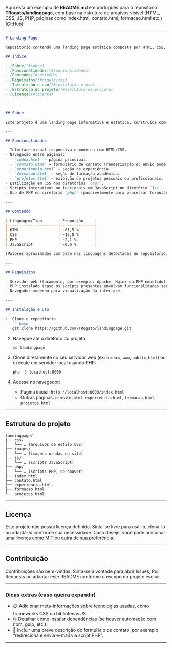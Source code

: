 Aqui está um exemplo de **README.md** em português para o repositório **TRogato/landingpage**, com base na estrutura de arquivos visível (HTML, CSS, JS, PHP, páginas como index.html, contato.html, formacao.html etc.) ([GitHub][1]):

---

````markdown
# Landing Page

Repositório contendo uma landing page estática composta por HTML, CSS, JavaScript e PHP.

## Índice

- [Sobre](#sobre)  
- [Funcionalidades](#funcionalidades)  
- [Conteúdo](#conteúdo)  
- [Requisitos](#requisitos)  
- [Instalação e uso](#instalação-e-uso)  
- [Estrutura do projeto](#estrutura-do-projeto)  
- [Licença](#licença)

---

## Sobre

Este projeto é uma landing page informativa e estática, construída com HTML, CSS, JS e PHP, ideal para apresentação pessoal ou profissional de portfólio.

---

## Funcionalidades

- Interface visual responsiva e moderna com HTML/CSS.  
- Navegação entre páginas: 
  - `index.html` – página principal.
  - `contato.html` – formulário de contato (renderização ou envio pode envolver PHP).
  - `experiencia.html` – seção de experiência.
  - `formacao.html` – seção de formação acadêmica.
  - `projetos.html` – exibição de projetos pessoais ou profissionais.  
- Estilização em CSS nos diretórios `css/`.  
- Scripts interativos ou funcionais em JavaScript no diretório `js/`.  
- Uso de PHP no diretório `php/` (possivelmente para processar formulários ou incluir templates).

---

## Conteúdo

| Linguagem/Tipo       | Proporção     |
|----------------------|---------------|
| HTML                 | ~81,5 %       |
| CSS                  | ~15,8 %       |
| PHP                  | ~2,1 %        |
| JavaScript           | ~0,6 %        |

(Valores aproximados com base nas linguagens detectadas no repositório) :contentReference[oaicite:1]{index=1}

---

## Requisitos

- Servidor web (locamente, por exemplo: Apache, Nginx ou PHP embutido).  
- PHP instalado (caso os scripts presentes envolvam funcionalidades server-side).  
- Navegador moderno para visualização da interface.

---

## Instalação e uso

1. Clone o repositório  
   ```bash
   git clone https://github.com/TRogato/landingpage.git
````

2. Navegue até o diretório do projeto

   ```bash
   cd landingpage
   ```
3. Clone diretamente no seu servidor web (ex: `htdocs`, `www`, `public_html`) ou execute um servidor local usando PHP:

   ```bash
   php -S localhost:8000
   ```
4. Acesse no navegador:

   * Página inicial: `http://localhost:8000/index.html`
   * Outras páginas: `contato.html`, `experiencia.html`, `formacao.html`, `projetos.html`

---

## Estrutura do projeto

```
landingpage/
├── css/
│   └── … (arquivos de estilo CSS)
├── images/
│   └── … (imagens usadas no site)
├── js/
│   └── … (scripts JavaScript)
├── php/
│   └── … (scripts PHP, se houver)
├── index.html
├── contato.html
├── experiencia.html
├── formacao.html
└── projetos.html
```

---

## Licença

Este projeto não possui licença definida. Sinta-se livre para usá-lo, cloná-lo ou adaptá-lo conforme sua necessidade. Caso deseje, você pode adicionar uma licença como [MIT](https://choosealicense.com/licenses/mit/) ou outra de sua preferência.

---

## Contribuição

Contribuições são bem-vindas! Sinta-se à vontade para abrir Issues, Pull Requests ou adaptar este README conforme o escopo do projeto evoluir.

---

### Dicas extras (caso queira expandir)

* 📋 Adicionar meta-informações sobre tecnologias usadas, como frameworks CSS ou bibliotecas JS.
* ⚙ Detalhar como instalar dependências (se houver automação com npm, gulp, etc.).
* 📄 Incluir uma breve descrição do formulário de contato, por exemplo “redireciona e envia e-mail via script PHP”.

---

[1]: https://github.com/TRogato/landingpage "GitHub - TRogato/landingpage"
